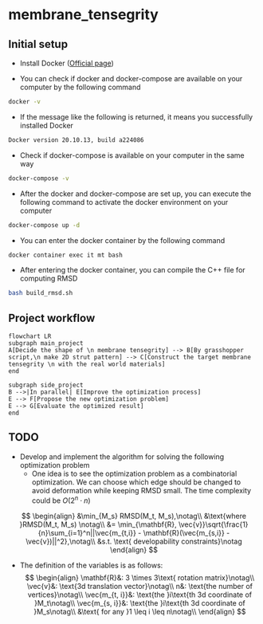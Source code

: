 # membrane_tensegrity
## Initial setup
- Install Docker ([Official page](https://docs.docker.com/compose/install/))

- You can check if docker and docker-compose are available on your computer by the following command

```bash
docker -v
```
- If the message like the following is returned, it means you successfully installed Docker
```bash
Docker version 20.10.13, build a224086
```
- Check if docker-compose is available on your computer in the same way
```bash
docker-compose -v
```

- After the docker and docker-compose are set up, you can execute the following command to activate the docker environment on your computer

```bash
docker-compose up -d
```
- You can enter the docker container by the following command
```bash
docker container exec it mt bash
```
- After entering the docker container, you can compile the C++ file for computing RMSD

```bash
bash build_rmsd.sh
```

## Project workflow
```mermaid
flowchart LR
subgraph main_project
A[Decide the shape of \n membrane tensegrity] --> B[By grasshopper script,\n make 2D strut pattern] --> C[Construct the target membrane tensegrity \n with the real world materials]
end

subgraph side_project
B -->|In parallel| E[Improve the optimization process]
E --> F[Propose the new optimization problem]
E --> G[Evaluate the optimized result]
end
```
## TODO
- Develop and implement the algorithm for solving the following optimization problem
    - One idea is to see the optimization problem as a combinatorial optimization. We can choose which edge should be changed to avoid deformation while keeping RMSD small. The time complexity could be $O(2^n \cdot n)$

$$
\begin{align}
&\min_{M_s} RMSD(M_t, M_s),\notag\\
&\text{where }RMSD(M_t, M_s) \notag\\
&= \min_{\mathbf{R}, \vec{v}}\sqrt{\frac{1}{n}\sum_{i=1}^n||\vec{m_{t,i}} - \mathbf{R}(\vec{m_{s,i}} - \vec{v})||^2},\notag\\
&s.t. \text{ developability constraints}\notag
\end{align}
$$
- The definition of the variables is as follows:
$$
\begin{align}
\mathbf{R}&: 3 \times 3\text{ rotation matrix}\notag\\
\vec{v}&: \text{3d translation vector}\notag\\
n&: \text{the number of vertices}\notag\\
\vec{m_{t, i}}&: \text{the }i\text{th 3d coordinate of }M_t\notag\\
\vec{m_{s, i}}&: \text{the }i\text{th 3d coordinate of }M_s\notag\\
&\text{ for any }1 \leq i \leq n\notag\\
\end{align}
$$
